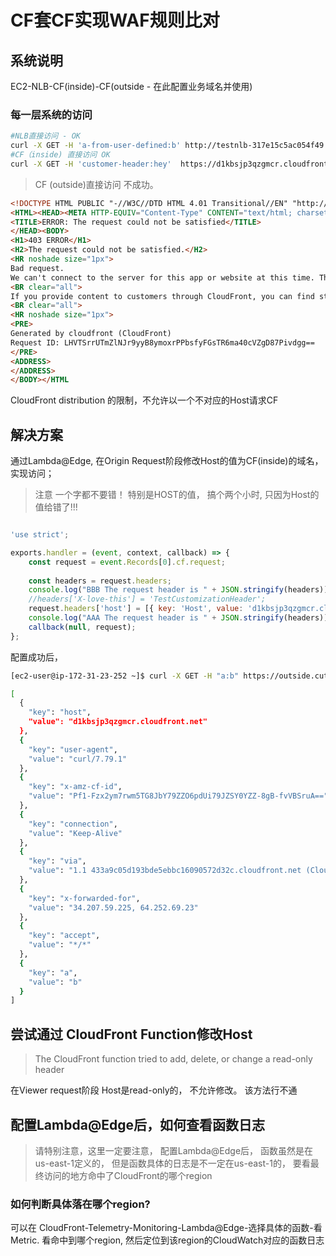 # CF套CF实现WAF规则比对

## 系统说明

EC2-NLB-CF(inside)-CF(outside - 在此配置业务域名并使用)

### 每一层系统的访问

```bash
#NLB直接访问 - OK
curl -X GET -H 'a-from-user-defined:b' http://testnlb-317e15c5ac054f49.elb.us-east-1.amazonaws.com/info-json ｜ jq .
#CF（inside) 直接访问 OK
curl -X GET -H 'customer-header:hey'  https://d1kbsjp3qzgmcr.cloudfront.net/info-json | jq .
```
> CF (outside)直接访问 不成功。

```html
<!DOCTYPE HTML PUBLIC "-//W3C//DTD HTML 4.01 Transitional//EN" "http://www.w3.org/TR/html4/loose.dtd">
<HTML><HEAD><META HTTP-EQUIV="Content-Type" CONTENT="text/html; charset=iso-8859-1">
<TITLE>ERROR: The request could not be satisfied</TITLE>
</HEAD><BODY>
<H1>403 ERROR</H1>
<H2>The request could not be satisfied.</H2>
<HR noshade size="1px">
Bad request.
We can't connect to the server for this app or website at this time. There might be too much traffic or a configuration error. Try again later, or contact the app or website owner.
<BR clear="all">
If you provide content to customers through CloudFront, you can find steps to troubleshoot and help prevent this error by reviewing the CloudFront documentation.
<BR clear="all">
<HR noshade size="1px">
<PRE>
Generated by cloudfront (CloudFront)
Request ID: LHVTSrrUTmZlNJr9yyB8ymoxrPPbsfyFGsTR6ma40cVZgD87Pivdgg==
</PRE>
<ADDRESS>
</ADDRESS>
</BODY></HTML
```
CloudFront distribution 的限制，不允许以一个不对应的Host请求CF

## 解决方案

通过Lambda@Edge, 在Origin Request阶段修改Host的值为CF(inside)的域名，实现访问；

> 注意 一个字都不要错！ 特别是HOST的值， 搞个两个小时, 只因为Host的值给错了!!!
```javascript

'use strict';

exports.handler = (event, context, callback) => {
    const request = event.Records[0].cf.request;
   
    const headers = request.headers;
    console.log("BBB The request header is " + JSON.stringify(headers));
    //headers['X-love-this'] = 'TestCustomizationHeader';
    request.headers['host'] = [{ key: 'Host', value: 'd1kbsjp3qzgmcr.cloudfront.net'}];
    console.log("AAA The request header is " + JSON.stringify(headers));
    callback(null, request);
};
```

配置成功后，
```bash
[ec2-user@ip-172-31-23-252 ~]$ curl -X GET -H "a:b" https://outside.cuteworld.top/info-json | jq .

[
  {
    "key": "host",
    "value": "d1kbsjp3qzgmcr.cloudfront.net"
  },
  {
    "key": "user-agent",
    "value": "curl/7.79.1"
  },
  {
    "key": "x-amz-cf-id",
    "value": "Pf1-Fzx2ym7rwm5TG8JbY79ZZO6pdUi79JZSY0YZZ-8gB-fvVBSruA=="
  },
  {
    "key": "connection",
    "value": "Keep-Alive"
  },
  {
    "key": "via",
    "value": "1.1 433a9c05d193bde5ebbc16090572d32c.cloudfront.net (CloudFront), 1.1 853942afcee145910ece677317fb7b3c.cloudfront.net (CloudFront)"
  },
  {
    "key": "x-forwarded-for",
    "value": "34.207.59.225, 64.252.69.23"
  },
  {
    "key": "accept",
    "value": "*/*"
  },
  {
    "key": "a",
    "value": "b"
  }
]
```


## 尝试通过 CloudFront Function修改Host

> The CloudFront function tried to add, delete, or change a read-only header

在Viewer request阶段 Host是read-only的， 不允许修改。 该方法行不通

## 配置Lambda@Edge后，如何查看函数日志

> 请特别注意，这里一定要注意， 配置Lambda@Edge后， 函数虽然是在us-east-1定义的， 但是函数具体的日志是不一定在us-east-1的， 要看最终访问的地方命中了CloudFront的哪个region

### 如何判断具体落在哪个region?

可以在 CloudFront-Telemetry-Monitoring-Lambda@Edge-选择具体的函数-看Metric. 看命中到哪个region, 然后定位到该region的CloudWatch对应的函数日志